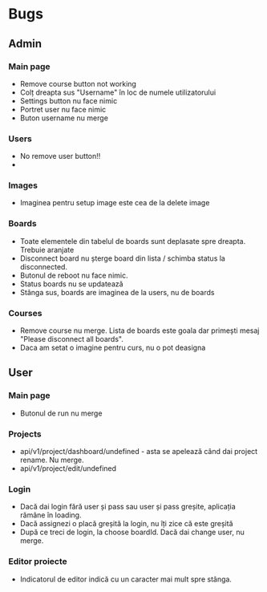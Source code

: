# Bugs 

## Admin

### Main page
* Remove course button not working
* Colț dreapta sus "Username" în loc de numele utilizatorului 
* Settings button nu face nimic
* Portret user nu face nimic
* Buton username nu merge

### Users
* No remove user button!!
* 

### Images
* Imaginea pentru setup image este cea de la delete image

### Boards
* Toate elementele din tabelul de boards sunt deplasate spre dreapta. Trebuie aranjate
* Disconnect board nu șterge board din lista / schimba status la disconnected.
* Butonul de reboot nu face nimic.
* Status boards nu se updatează
* Stânga sus, boards are imaginea de la users, nu de boards

### Courses
* Remove course nu merge. Lista de boards este goala dar primești mesaj "Please disconnect all boards". 
* Daca am setat o imagine pentru curs, nu o pot deasigna




## User 

### Main page
* Butonul de run nu merge
### Projects
* api/v1/project/dashboard/undefined - asta se apelează când dai project rename. Nu merge.
* api/v1/project/edit/undefined 

### Login
* Dacă dai login fără user și pass sau user și pass greșite, aplicația rămâne în loading.
* Dacă assignezi o placă greșită la login, nu îți zice că este greșită
* După ce treci de login, la choose boardId. Dacă dai change user, nu merge.

### Editor proiecte
* Indicatorul de editor indică cu un caracter mai mult spre stânga.
	
